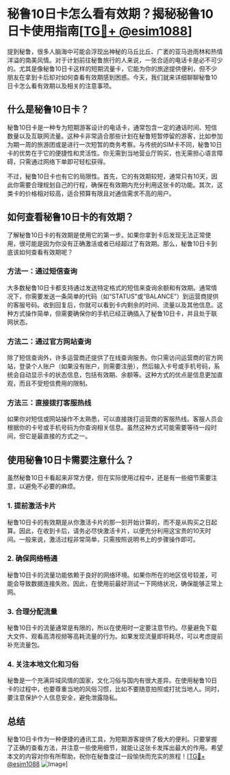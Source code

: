 # 秘鲁10日卡怎么看有效期？揭秘秘鲁10日卡使用指南[[TG💪+ @esim1088](https://t.me/s/esim1088)]

提到秘鲁，很多人脑海中可能会浮现出神秘的马丘比丘、广袤的亚马逊雨林和热情洋溢的南美风情。对于计划前往秘鲁旅行的人来说，一张合适的电话卡是必不可少的。尤其是像秘鲁10日卡这样的短期流量卡，它能为你的旅途提供便利，但不少朋友在拿到卡后却对如何查看有效期感到困惑。今天，我们就来详细聊聊秘鲁10日卡怎么看有效期以及相关的注意事项。

## 什么是秘鲁10日卡？

秘鲁10日卡是一种专为短期游客设计的电话卡，通常包含一定的通话时间、短信数量以及互联网流量。这种卡非常适合那些计划在秘鲁短暂停留的游客，比如参加为期一周的旅游团或是进行一次短暂的商务考察。与传统的SIM卡不同，秘鲁10日卡的优势在于它的便捷性和灵活性。你无需到当地营业厅购买，也无需担心语言障碍，只需通过网络下单即可轻松获得。

不过，秘鲁10日卡也有它的局限性。首先，它的有效期较短，通常只有10天，因此你需要合理规划自己的行程，确保在有效期内充分利用这张卡的功能。其次，这类卡的价格相对较高，适合预算有限且对通信需求不高的用户。

## 如何查看秘鲁10日卡的有效期？

了解秘鲁10日卡的有效期是使用它的第一步。如果你拿到卡后发现无法正常使用，很可能是因为你没有正确激活或者已经超过了有效期。那么，秘鲁10日卡到底该如何查看有效期呢？

### 方法一：通过短信查询

大多数秘鲁10日卡都支持通过发送特定格式的短信来查询余额和有效期。通常情况下，你需要发送一条简单的代码（如“STATUS”或“BALANCE”）到运营商提供的客服号码。收到回复后，你就可以看到卡内剩余的时间、流量以及其他信息。这种方式操作简单，但需要确保你的手机已经正确插入了秘鲁10日卡，并且处于联网状态。

### 方法二：通过官方网站查询

除了短信查询外，许多运营商还提供了在线查询服务。你只需访问运营商的官方网站，登录个人账户（如果没有账户，则需要注册），然后输入卡号或手机号码，系统会自动显示卡的状态信息，包括有效期、余额等。这种方式的优点是信息更加直观，而且不受短信费用的限制。

### 方法三：直接拨打客服热线

如果你对短信或网站操作不太熟悉，可以直接拨打运营商的客服热线。客服人员会根据你的卡号或手机号码为你查询相关信息。虽然这种方式可能需要等待一段时间，但它是最直接的方式之一。

## 使用秘鲁10日卡需要注意什么？

虽然秘鲁10日卡看起来非常方便，但在实际使用过程中，还是有一些细节需要注意，以避免不必要的麻烦。

### 1. 提前激活卡片

秘鲁10日卡的有效期是从你激活卡片的那一刻开始计算的，而不是从购买之日起算。因此，在收到卡后，请务必尽快激活卡片，以便充分利用这宝贵的10天时间。一般来说，激活过程非常简单，只需按照说明书上的步骤操作即可。

### 2. 确保网络畅通

秘鲁10日卡的流量功能依赖于良好的网络环境。如果你所在的地区信号较差，可能会导致数据连接失败。因此，在使用前最好测试一下网络状况，确保能够正常上网。

### 3. 合理分配流量

秘鲁10日卡的流量通常是有限的，所以在使用时一定要注意节约。尽量避免下载大文件、观看高清视频等高耗流量的行为。如果发现流量即将耗尽，可以考虑提前补充流量包。

### 4. 关注本地文化和习俗

秘鲁是一个充满异域风情的国家，文化习俗与国内有很大差异。在使用秘鲁10日卡的过程中，也要尊重当地的风俗习惯，比如不要随意拍照或打扰当地人。同时，要注意保护个人信息安全，避免泄露隐私。

## 总结

秘鲁10日卡作为一种便捷的通讯工具，为短期游客提供了极大的便利。只要掌握了正确的查看方法，并注意一些使用细节，就能让这张卡发挥出最大的作用。希望本文的内容对你有所帮助，祝你在秘鲁度过一段愉快而充实的旅程！[[TG💪+ @esim1088](https://t.me/s/esim1088) ![Image](https://i.postimg.cc/4NQfJmqS/Snipaste-2025-05-13-00-14-12.png)]